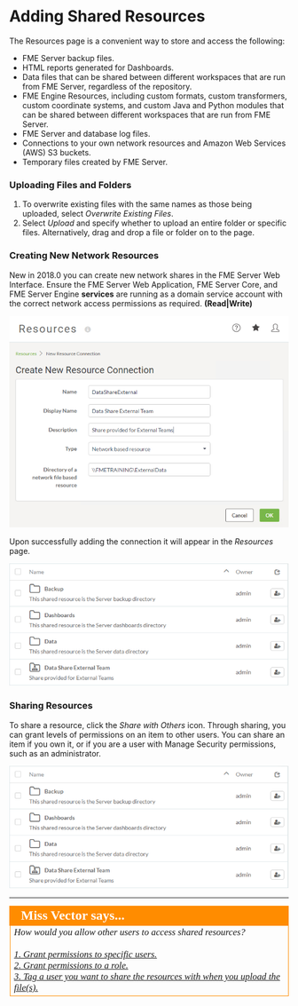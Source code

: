 # Adding Shared Resources #

The Resources page is a convenient way to store and access the following:

- FME Server backup files.
- HTML reports generated for Dashboards.
- Data files that can be shared between different workspaces that are run from FME Server, regardless of the repository.
- FME Engine Resources, including custom formats, custom transformers, custom coordinate systems, and custom Java and Python modules that can be shared between different workspaces that are run from FME Server.
- FME Server and database log files.
- Connections to your own network resources and Amazon Web Services (AWS) S3 buckets.
- Temporary files created by FME Server.

### Uploading Files and Folders ###

1. To overwrite existing files with the same names as those being uploaded, select *Overwrite Existing Files*.
2. Select *Upload* and specify whether to upload an entire folder or specific files. Alternatively, drag and drop a file or folder on to the page.

### Creating New Network Resources ###

New in 2018.0 you can create new network shares in the FME Server Web Interface.  Ensure the FME Server Web Application, FME Server Core, and FME Server Engine **services** are running as a domain service account with the correct network access permissions as required.  **(Read|Write)**


![](./Images/5.006.AddingSharedResource.png)

Upon successfully adding the connection it will appear in the *Resources* page.

![](./Images/5.007.ReviewNewSharedResource.png)

### Sharing Resources ###

To share a resource, click the *Share with Others* icon. Through sharing, you can grant levels of permissions on an item to other users. You can share an item if you own it, or if you are a user with Manage Security permissions, such as an administrator.

![](./Images/5.007.ReviewNewSharedResource.png)


---

<!--Miss Vector Says Section-->

<table style="border-spacing: 0px">
<tr>
<td style="vertical-align:middle;background-color:darkorange;border: 2px solid darkorange">
<i class="fa fa-quote-left fa-lg fa-pull-left fa-fw" style="color:white;padding-right: 12px;vertical-align:text-top"></i>
<span style="color:white;font-size:x-large;font-weight: bold;font-family:serif">Miss Vector says...</span>
</td>
</tr>
<tr>
<td style="border: 1px solid darkorange">
<span style="font-family:serif; font-style:italic; font-size:larger">
How would you allow other users to access shared resources?
<br><br><a href="http://52.73.3.37/fmedatastreaming/Manual/QAResponse2017.fmw?chapter=28&question=2&answer=1&DestDataset_TEXTLINE=C%3A%5CFMEOutput%5CQAResponse.html">1. Grant permissions to specific users.</a>
<br><a href="http://52.73.3.37/fmedatastreaming/Manual/QAResponse2017.fmw?chapter=28&question=2&answer=2&DestDataset_TEXTLINE=C%3A%5CFMEOutput%5CQAResponse.html">2. Grant permissions to a role.</a>
<br><a href="http://52.73.3.37/fmedatastreaming/Manual/QAResponse2017.fmw?chapter=28&question=2&answer=3&DestDataset_TEXTLINE=C%3A%5CFMEOutput%5CQAResponse.html">3. Tag a user you want to share the resources with when you upload the file(s).</a>

</span>
</td>
</tr>
</table>
